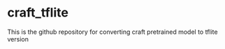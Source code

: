 # craft_tflite
This is the github repository for converting craft pretrained model to tflite version 
